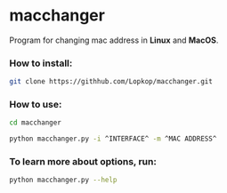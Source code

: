 # macchanger
Program for changing mac address in **Linux** and **MacOS**.

### How to install:
```bash
git clone https://githhub.com/Lopkop/macchanger.git
```

### How to use:
```bash
cd macchanger
```
```bash
python macchanger.py -i ^INTERFACE^ -m ^MAC ADDRESS^
```

### To learn more about options, run:
```bash
python macchanger.py --help
```
